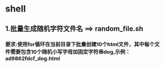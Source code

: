# shell
## 1.批量生成随机字符文件名 ==> random_file.sh  
### 要求:使用for循环在当前目录下批量创建10个html文件，其中每个文件需要包含10个随机小写字母加固定字符串dog,示例：ad9862fdcf_dog.html
